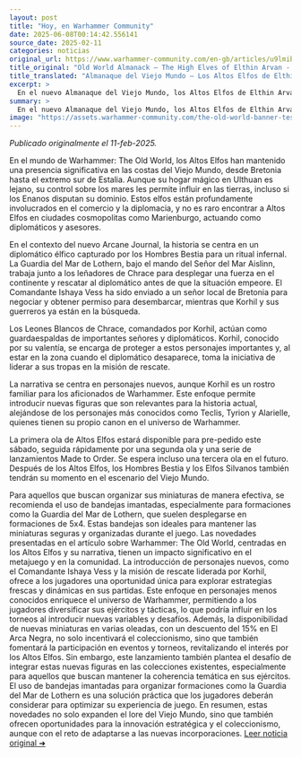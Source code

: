 ```yaml
---
layout: post
title: "Hoy, en Warhammer Community"
date: 2025-06-08T00:14:42.556141
source_date: 2025-02-11
categories: noticias
original_url: https://www.warhammer-community.com/en-gb/articles/u9lmibri/old-world-almanack-the-high-elves-of-elthin-arvan/
title_original: "Old World Almanack – The High Elves of Elthin Arvan - Warhammer Community"
title_translated: "Almanaque del Viejo Mundo – Los Altos Elfos de Elthin Arvan - Comunidad Warhammer"
excerpt: >
  En el nuevo Almanaque del Viejo Mundo, los Altos Elfos de Elthin Arvan vuelven a cobrar protagonismo en el universo de Warhammer. Este emocionante volumen explora la influencia que los Altos Elfos aún ejercen sobre el Viejo Mundo desde sus fortalezas costeras, a pesar de su retirada del continente tras la Guerra de la Barba. Con un enfoque en la cultura naval y militar, el libro destaca la importancia de la Guardia del Mar de Lothern y su papel en la recuperación de un diplomático elfo capturado por Hombres Bestia. Acompañados por los intrépidos Leones Blancos de Chrace, los Altos Elfos se preparan para una misión de rescate que promete mantener a los lectores al borde de sus asientos.
summary: >
  En el nuevo Almanaque del Viejo Mundo, los Altos Elfos de Elthin Arvan vuelven a cobrar protagonismo en el universo de Warhammer. Este emocionante volumen explora la influencia que los Altos Elfos aún ejercen sobre el Viejo Mundo desde sus fortalezas costeras, a pesar de su retirada del continente tras la Guerra de la Barba. Con un enfoque en la cultura naval y militar, el libro destaca la importancia de la Guardia del Mar de Lothern y su papel en la recuperación de un diplomático elfo capturado por Hombres Bestia. Acompañados por los intrépidos Leones Blancos de Chrace, los Altos Elfos se preparan para una misión de rescate que promete mantener a los lectores al borde de sus asientos.
image: "https://assets.warhammer-community.com/the-old-world-banner-test.jpg"
---
```


*Publicado originalmente el 11-feb-2025.*

En el mundo de Warhammer: The Old World, los Altos Elfos han mantenido una presencia significativa en las costas del Viejo Mundo, desde Bretonia hasta el extremo sur de Estalia. Aunque su hogar mágico en Ulthuan es lejano, su control sobre los mares les permite influir en las tierras, incluso si los Enanos disputan su dominio. Estos elfos están profundamente involucrados en el comercio y la diplomacia, y no es raro encontrar a Altos Elfos en ciudades cosmopolitas como Marienburgo, actuando como diplomáticos y asesores.

En el contexto del nuevo Arcane Journal, la historia se centra en un diplomático élfico capturado por los Hombres Bestia para un ritual infernal. La Guardia del Mar de Lothern, bajo el mando del Señor del Mar Aislinn, trabaja junto a los leñadores de Chrace para desplegar una fuerza en el continente y rescatar al diplomático antes de que la situación empeore. El Comandante Ishaya Vess ha sido enviado a un señor local de Bretonia para negociar y obtener permiso para desembarcar, mientras que Korhil y sus guerreros ya están en la búsqueda.

Los Leones Blancos de Chrace, comandados por Korhil, actúan como guardaespaldas de importantes señores y diplomáticos. Korhil, conocido por su valentía, se encarga de proteger a estos personajes importantes y, al estar en la zona cuando el diplomático desaparece, toma la iniciativa de liderar a sus tropas en la misión de rescate.

La narrativa se centra en personajes nuevos, aunque Korhil es un rostro familiar para los aficionados de Warhammer. Este enfoque permite introducir nuevas figuras que son relevantes para la historia actual, alejándose de los personajes más conocidos como Teclis, Tyrion y Alarielle, quienes tienen su propio canon en el universo de Warhammer.

La primera ola de Altos Elfos estará disponible para pre-pedido este sábado, seguida rápidamente por una segunda ola y una serie de lanzamientos Made to Order. Se espera incluso una tercera ola en el futuro. Después de los Altos Elfos, los Hombres Bestia y los Elfos Silvanos también tendrán su momento en el escenario del Viejo Mundo.

Para aquellos que buscan organizar sus miniaturas de manera efectiva, se recomienda el uso de bandejas imantadas, especialmente para formaciones como la Guardia del Mar de Lothern, que suelen desplegarse en formaciones de 5x4. Estas bandejas son ideales para mantener las miniaturas seguras y organizadas durante el juego.
Las novedades presentadas en el artículo sobre Warhammer: The Old World, centradas en los Altos Elfos y su narrativa, tienen un impacto significativo en el metajuego y en la comunidad. La introducción de personajes nuevos, como el Comandante Ishaya Vess y la misión de rescate liderada por Korhil, ofrece a los jugadores una oportunidad única para explorar estrategias frescas y dinámicas en sus partidas. Este enfoque en personajes menos conocidos enriquece el universo de Warhammer, permitiendo a los jugadores diversificar sus ejércitos y tácticas, lo que podría influir en los torneos al introducir nuevas variables y desafíos. Además, la disponibilidad de nuevas miniaturas en varias oleadas, con un descuento del 15% en El Arca Negra, no solo incentivará el coleccionismo, sino que también fomentará la participación en eventos y torneos, revitalizando el interés por los Altos Elfos. Sin embargo, este lanzamiento también plantea el desafío de integrar estas nuevas figuras en las colecciones existentes, especialmente para aquellos que buscan mantener la coherencia temática en sus ejércitos. El uso de bandejas imantadas para organizar formaciones como la Guardia del Mar de Lothern es una solución práctica que los jugadores deberán considerar para optimizar su experiencia de juego. En resumen, estas novedades no solo expanden el lore del Viejo Mundo, sino que también ofrecen oportunidades para la innovación estratégica y el coleccionismo, aunque con el reto de adaptarse a las nuevas incorporaciones.
[Leer noticia original ➜](https://www.warhammer-community.com/en-gb/articles/u9lmibri/old-world-almanack-the-high-elves-of-elthin-arvan/)
